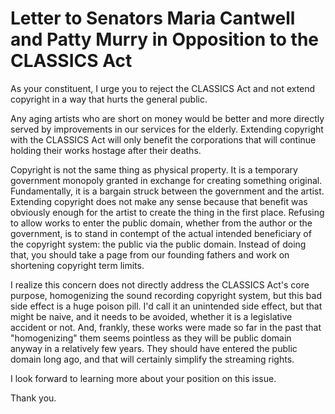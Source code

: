 # Letter to Senators Maria Cantwell and Patty Murry in Opposition to the CLASSICS Act

As your constituent, I urge you to reject the CLASSICS Act and not extend copyright in a way that hurts the general public. 

Any aging artists who are short on money would be better and more directly served by improvements in our services for the elderly. Extending copyright with the CLASSICS Act will only benefit the corporations that will continue holding their works hostage after their deaths.

Copyright is not the same thing as physical property. It is a temporary government monopoly granted in exchange for creating something original. Fundamentally, it is a bargain struck between the government and the artist. Extending copyright does not make any sense because that benefit was obviously enough for the artist to create the thing in the first place. Refusing to allow works to enter the public domain, whether from the author or the government, is to stand in contempt of the actual intended beneficiary of the copyright system: the public via the public domain. Instead of doing that, you should take a page from our founding fathers and work on shortening copyright term limits.

I realize this concern does not directly address the CLASSICS Act's core purpose, homogenizing the sound recording copyright system, but this bad side effect is a huge poison pill. I'd call it an unintended side effect, but that might be naive, and it needs to be avoided, whether it is a legislative accident or not. And, frankly, these works were made so far in the past that "homogenizing" them seems pointless as they will be public domain anyway in a relatively few years. They should have entered the public domain long ago, and that will certainly simplify the streaming rights.

I look forward to learning more about your position on this issue.

Thank you.
